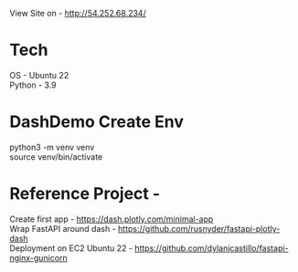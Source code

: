 View Site on - http://54.252.68.234/

# Tech
OS - Ubuntu 22
<br>Python - 3.9

# DashDemo Create Env
python3 -m venv venv
<br>source venv/bin/activate


# Reference Project - 
Create first app - https://dash.plotly.com/minimal-app
<br>Wrap FastAPI around dash - https://github.com/rusnyder/fastapi-plotly-dash
<br>Deployment on EC2 Ubuntu 22 - https://github.com/dylanjcastillo/fastapi-nginx-gunicorn
